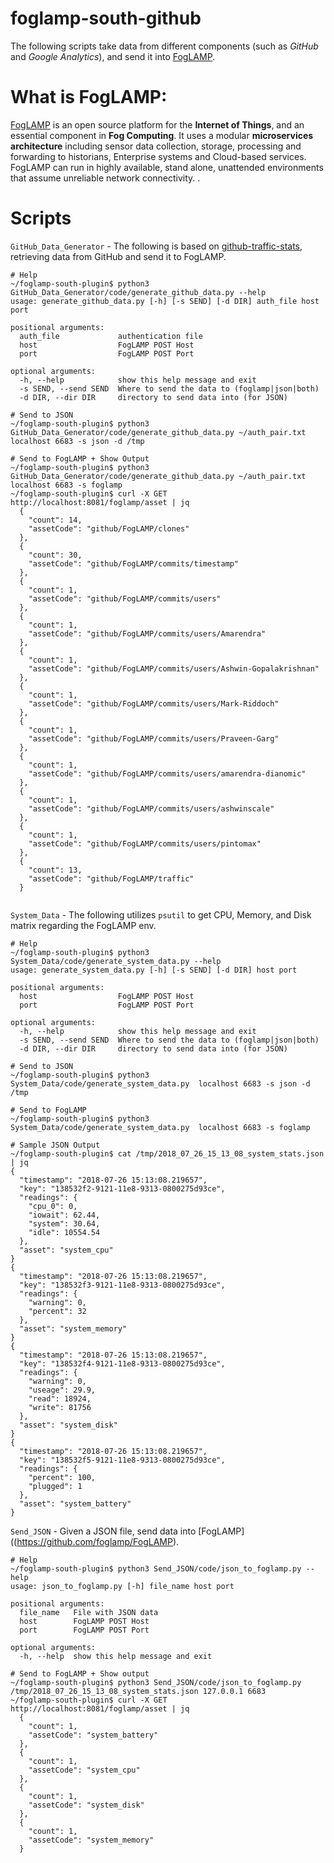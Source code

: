 # foglamp-south-github
The following scripts take data from different components (such as _GitHub_ and _Google Analytics_), and send it into [FogLAMP](https://github.com/foglamp/FogLAMP).  


# What is FogLAMP:
[FogLAMP](https://github.com/foglamp/FogLAMP) is an open source platform for the **Internet of Things**, and an essential component in **Fog Computing**. It uses a modular **microservices architecture** including sensor data collection, storage, processing and forwarding to historians, Enterprise systems and Cloud-based services. FogLAMP can run in highly available, stand alone, unattended environments that assume unreliable network connectivity.
.

# Scripts 

`GitHub_Data_Generator` - The following is based on [github-traffic-stats](https://github.com/nchah/github-traffic-stats), retrieving data from GitHub and send it to FogLAMP. 
```
# Help 
~/foglamp-south-plugin$ python3 GitHub_Data_Generator/code/generate_github_data.py --help 
usage: generate_github_data.py [-h] [-s SEND] [-d DIR] auth_file host port

positional arguments:
  auth_file             authentication file
  host                  FogLAMP POST Host
  port                  FogLAMP POST Port

optional arguments:
  -h, --help            show this help message and exit
  -s SEND, --send SEND  Where to send the data to (foglamp|json|both)
  -d DIR, --dir DIR     directory to send data into (for JSON)

# Send to JSON 
~/foglamp-south-plugin$ python3 GitHub_Data_Generator/code/generate_github_data.py ~/auth_pair.txt localhost 6683 -s json -d /tmp

# Send to FogLAMP + Show Output 
~/foglamp-south-plugin$ python3 GitHub_Data_Generator/code/generate_github_data.py ~/auth_pair.txt localhost 6683 -s foglamp
~/foglamp-south-plugin$ curl -X GET http://localhost:8081/foglamp/asset | jq 
  {
    "count": 14,
    "assetCode": "github/FogLAMP/clones"
  },
  {
    "count": 30,
    "assetCode": "github/FogLAMP/commits/timestamp"
  },
  {
    "count": 1,
    "assetCode": "github/FogLAMP/commits/users"
  },
  {
    "count": 1,
    "assetCode": "github/FogLAMP/commits/users/Amarendra"
  },
  {
    "count": 1,
    "assetCode": "github/FogLAMP/commits/users/Ashwin-Gopalakrishnan"
  },
  {
    "count": 1,
    "assetCode": "github/FogLAMP/commits/users/Mark-Riddoch"
  },
  {
    "count": 1,
    "assetCode": "github/FogLAMP/commits/users/Praveen-Garg"
  },
  {
    "count": 1,
    "assetCode": "github/FogLAMP/commits/users/amarendra-dianomic"
  },
  {
    "count": 1,
    "assetCode": "github/FogLAMP/commits/users/ashwinscale"
  },
  {
    "count": 1,
    "assetCode": "github/FogLAMP/commits/users/pintomax"
  },
  {
    "count": 13,
    "assetCode": "github/FogLAMP/traffic"
  }


```

`System_Data` - The following utilizes `psutil` to get CPU, Memory, and Disk matrix regarding the FogLAMP env. 
```
# Help
~/foglamp-south-plugin$ python3 System_Data/code/generate_system_data.py --help
usage: generate_system_data.py [-h] [-s SEND] [-d DIR] host port

positional arguments:
  host                  FogLAMP POST Host
  port                  FogLAMP POST Port

optional arguments:
  -h, --help            show this help message and exit
  -s SEND, --send SEND  Where to send the data to (foglamp|json|both)
  -d DIR, --dir DIR     directory to send data into (for JSON)

# Send to JSON 
~/foglamp-south-plugin$ python3 System_Data/code/generate_system_data.py  localhost 6683 -s json -d /tmp

# Send to FogLAMP 
~/foglamp-south-plugin$ python3 System_Data/code/generate_system_data.py  localhost 6683 -s foglamp

# Sample JSON Output
~/foglamp-south-plugin$ cat /tmp/2018_07_26_15_13_08_system_stats.json | jq 
{
  "timestamp": "2018-07-26 15:13:08.219657",
  "key": "138532f2-9121-11e8-9313-0800275d93ce",
  "readings": {
    "cpu_0": 0,
    "iowait": 62.44,
    "system": 30.64,
    "idle": 10554.54
  },
  "asset": "system_cpu"
}
{
  "timestamp": "2018-07-26 15:13:08.219657",
  "key": "138532f3-9121-11e8-9313-0800275d93ce",
  "readings": {
    "warning": 0,
    "percent": 32
  },
  "asset": "system_memory"
}
{
  "timestamp": "2018-07-26 15:13:08.219657",
  "key": "138532f4-9121-11e8-9313-0800275d93ce",
  "readings": {
    "warning": 0,
    "useage": 29.9,
    "read": 18924,
    "write": 81756
  },
  "asset": "system_disk"
}
{
  "timestamp": "2018-07-26 15:13:08.219657",
  "key": "138532f5-9121-11e8-9313-0800275d93ce",
  "readings": {
    "percent": 100,
    "plugged": 1
  },
  "asset": "system_battery"
}
```

`Send_JSON` - Given a JSON file, send data into [FogLAMP]((https://github.com/foglamp/FogLAMP).
```
# Help
~/foglamp-south-plugin$ python3 Send_JSON/code/json_to_foglamp.py --help 
usage: json_to_foglamp.py [-h] file_name host port

positional arguments:
  file_name   File with JSON data
  host        FogLAMP POST Host
  port        FogLAMP POST Port

optional arguments:
  -h, --help  show this help message and exit 

# Send to FogLAMP + Show output 
~/foglamp-south-plugin$ python3 Send_JSON/code/json_to_foglamp.py /tmp/2018_07_26_15_13_08_system_stats.json 127.0.0.1 6683
~/foglamp-south-plugin$ curl -X GET http://localhost:8081/foglamp/asset | jq 
  {
    "count": 1,
    "assetCode": "system_battery"
  },
  {
    "count": 1,
    "assetCode": "system_cpu"
  },
  {
    "count": 1,
    "assetCode": "system_disk"
  },
  {
    "count": 1,
    "assetCode": "system_memory"
  }
```
